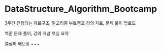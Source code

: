 # DataStructure_Algorithm_Bootcamp
3주간 진행되는 자료구조, 알고리즘 부트캠프 강의 자료, 문제 풀이 업로드

백준 문제 풀이, 강의 개념 핵심 요약

열심히 해보장 ~~~
